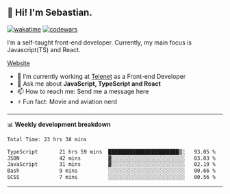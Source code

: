 ## 👋 Hi! I'm Sebastian.

[![wakatime](https://wakatime.com/badge/user/df0036c6-328a-4a39-be9b-e49417ed22a1.svg)](https://wakatime.com/@df0036c6-328a-4a39-be9b-e49417ed22a1)
[![codewars](https://www.codewars.com/users/sebavuye/badges/small)](https://www.codewars.com/users/sebavuye)

I’m a self-taught front-end developer. Currently, my main focus is Javascript(TS) and React.

[Website](https://sebastianvuye.be)

- 🔭 I’m currently working at [Telenet](https://telenet.be/) as a Front-end Developer
- 💬 Ask me about **JavaScript, TypeScript and React**
- 📫 How to reach me: Send me a message here
- ⚡ Fun fact: Movie and aviation nerd

-------

📊 **Weekly development breakdown**

<!--START_SECTION:waka-->

```txt
Total Time: 23 hrs 38 mins

TypeScript       21 hrs 59 mins  ███████████████████████▒░   93.05 %
JSON             42 mins         ▓░░░░░░░░░░░░░░░░░░░░░░░░   03.03 %
JavaScript       31 mins         ▓░░░░░░░░░░░░░░░░░░░░░░░░   02.19 %
Bash             9 mins          ░░░░░░░░░░░░░░░░░░░░░░░░░   00.66 %
SCSS             7 mins          ░░░░░░░░░░░░░░░░░░░░░░░░░   00.56 %
```

<!--END_SECTION:waka-->
-------
